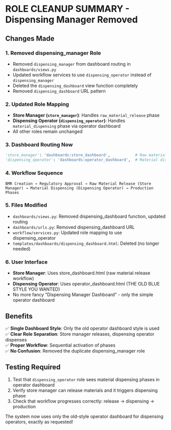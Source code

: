 # ROLE CLEANUP SUMMARY - Dispensing Manager Removed

## Changes Made

### 1. **Removed dispensing_manager Role**
- Removed `dispensing_manager` from dashboard routing in `dashboards/views.py`
- Updated workflow services to use `dispensing_operator` instead of `dispensing_manager`
- Deleted the `dispensing_dashboard` view function completely
- Removed `dispensing_dashboard` URL pattern

### 2. **Updated Role Mapping**
- **Store Manager (`store_manager`)**: Handles `raw_material_release` phase
- **Dispensing Operator (`dispensing_operator`)**: Handles `material_dispensing` phase via operator dashboard
- All other roles remain unchanged

### 3. **Dashboard Routing Now**
```python
'store_manager': 'dashboards:store_dashboard',           # Raw material release
'dispensing_operator': 'dashboards:operator_dashboard',  # Material dispensing (OLD STYLE)
```

### 4. **Workflow Sequence**
```
BMR Creation → Regulatory Approval → Raw Material Release (Store Manager) → Material Dispensing (Dispensing Operator) → Production Phases
```

### 5. **Files Modified**
- `dashboards/views.py`: Removed dispensing_dashboard function, updated routing
- `dashboards/urls.py`: Removed dispensing_dashboard URL
- `workflow/services.py`: Updated role mapping to use dispensing_operator
- `templates/dashboards/dispensing_dashboard.html`: Deleted (no longer needed)

### 6. **User Interface**
- **Store Manager**: Uses store_dashboard.html (raw material release workflow)
- **Dispensing Operator**: Uses operator_dashboard.html (THE OLD BLUE STYLE YOU WANTED)
- No more fancy "Dispensing Manager Dashboard" - only the simple operator dashboard

## Benefits
✅ **Single Dashboard Style**: Only the old operator dashboard style is used  
✅ **Clear Role Separation**: Store manager releases, dispensing operator dispenses  
✅ **Proper Workflow**: Sequential activation of phases  
✅ **No Confusion**: Removed the duplicate dispensing_manager role  

## Testing Required
1. Test that `dispensing_operator` role sees material dispensing phases in operator dashboard
2. Verify store manager can release materials and it triggers dispensing phase
3. Check that workflow progresses correctly: release → dispensing → production

The system now uses only the old-style operator dashboard for dispensing operators, exactly as requested!
